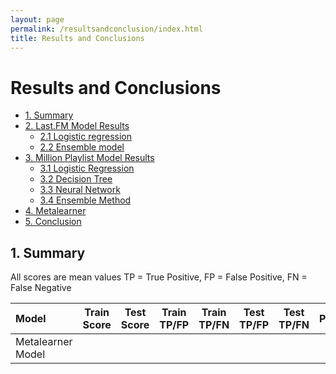 ```yaml
---
layout: page
permalink: /resultsandconclusion/index.html
title: Results and Conclusions
---
```


# Results and Conclusions

* [1. Summary](#1)
* [2. Last.FM Model Results](#2)
    * [2.1 Logistic regression](#2.1)
    * [2.2 Ensemble model](#2.2)
* [3. Million Playlist Model Results](#3)
    * [3.1 Logistic Regression](#3.1)
    * [3.2 Decision Tree](#3.2)
    * [3.3 Neural Network](#3.3)
    * [3.4 Ensemble Method](#3.4)
* [4. Metalearner](#4)
* [5. Conclusion](#5)


<h2 id="1">1. Summary</h2>

All scores are mean values
TP = True Positive, FP = False Positive, FN = False Negative


| Model  | Train Score  | Test Score | Train TP/FP  | Train TP/FN | Test TP/FP | Test TP/FN | Parameters |
| :----- | :----------: | :---------:| :----------: | :---------: | :--------: | :--------: | :--------: |
| Metalearner Model |   |   |   |   |   |   |   |

